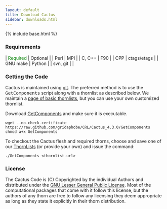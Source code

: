 ```yaml
---
layout: default
title: Download Cactus
sidebar: downloads.html
---
```

{% include base.html %}
<span id="requirements"></span>

### Requirements

| <span style="color:green">Required</span> | Optional    |
| Perl     | MPI         |
| C, C++   | F90         |
| CPP      | ctags/etags |
| GNU make | Python      |
| svn, git |             |

### Getting the Code

Cactus is maintained using [git](https://git-scm.com/).  The preferred method
is to use the <kbd>GetComponents</kbd> script along with a thornlist as
described below.  We maintain a
[page of basic thornlists](thorns/index.html), but you can
use your own customized thornlist.

Download
[GetComponents](https://github.com/gridaphobe/CRL) and make sure it is executable.

```
wget --no-check-certificate https://raw.github.com/gridaphobe/CRL/Cactus_4.3.0/GetComponents
chmod a+x GetComponents
```

To checkout the Cactus flesh and required thorns, choose and save one of our
[ThornLists](thorns/index.html) (or provide your own) and issue the command:

```
./GetComponents <thornlist-url>
```

### License

The Cactus Code is (C) Copyrighted by the individual Authors and
distributed under the [GNU Lesser General Public
License](https://www.gnu.org/licenses/old-licenses/lgpl-2.0.html). Most of the
computational packages that come with it follow this license, but the
authors of any thorn are free to follow any licensing they deem
appropriate as long as they state it explicitly in their thorn
distribution.
